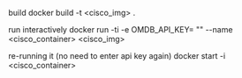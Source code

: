 build 
 docker build -t <cisco_img> . 

run interactively
docker run -ti -e OMDB_API_KEY= "<api key>" --name <cisco_container> <cisco_img>

re-running it (no need to enter api key again)
docker start -i <cisco_container>
